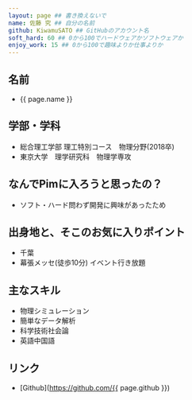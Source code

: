 ```yaml
---
layout: page ## 書き換えないで
name: 佐藤 究 ## 自分の名前
github: KiwamuSATO ## GitHubのアカウント名
soft_hard: 60 ## 0から100でハードウェアかソフトウェアか
enjoy_work: 15 ## 0から100で趣味よりか仕事よりか
---
```


## 名前
- {{ page.name }}

## 学部・学科
- 総合理工学部 理工特別コース　物理分野(2018卒)
- 東京大学　理学研究科　物理学専攻

## なんでPimに入ろうと思ったの？
- ソフト・ハード問わず開発に興味があったため

## 出身地と、そこのお気に入りポイント
- 千葉
- 幕張メッセ(徒歩10分) イベント行き放題

## 主なスキル
- 物理シミュレーション
- 簡単なデータ解析
- 科学技術社会論
- 英語中国語

## リンク
- [Github](https://github.com/{{ page.github }})
